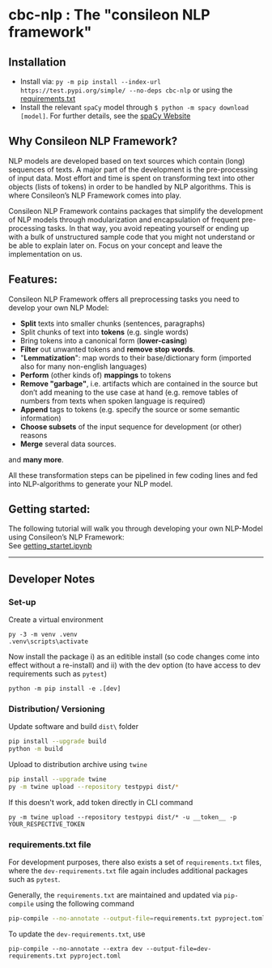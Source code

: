 # cbc-nlp : The "consileon NLP framework"

## Installation
- Install via: `py -m pip install --index-url https://test.pypi.org/simple/ --no-deps cbc-nlp` or using the [requirements.txt](requirements.txt)
- Install the relevant `spaCy` model through `$ python -m spacy download [model]`. For further details, see the [spaCy Website](https://spacy.io/usage/models#download)

## Why Consileon NLP Framework?
NLP models are developed based on text sources which contain (long) sequences of texts. A major part of the development is the pre-processing of input data. Most effort and time is spent on transforming text into other objects (lists of tokens) in order to be handled by NLP algorithms. This is where Consileon’s NLP Framework comes into play. 

Consileon NLP Framework contains packages that simplify the development of NLP models through modularization and encapsulation of frequent pre-processing tasks. In that way, you avoid repeating yourself or ending up with a bulk of unstructured sample code that you might not understand or be able to explain later on. Focus on your concept and leave the implementation on us.  

## Features: 
Consileon NLP Framework offers all preprocessing tasks you need to develop your own NLP Model: 

- **Split** texts into smaller chunks (sentences, paragraphs) 
- Split chunks of text into **tokens** (e.g. single words) 
- Bring tokens into a canonical form (**lower-casing**) 
- **Filter** out unwanted tokens and **remove stop words**. 
- "**Lemmatization**":  map words to their base/dictionary form (imported also for many non-english languages) 
- **Perform** (other kinds of) **mappings** to tokens 
- **Remove "garbage"**, i.e. artifacts which are contained in the source but don’t add meaning to the use case at hand (e.g. remove tables of numbers from texts when spoken language is required) 
- **Append** tags to tokens (e.g. specify the source or some semantic information) 
- **Choose subsets** of the input sequence for development (or other) reasons 
- **Merge** several data sources. 

and **many more**. 

All these transformation steps can be pipelined in few coding lines and fed into NLP-algorithms to generate your NLP model.   



## Getting started: 
The following tutorial will walk you through developing your own NLP-Model using Consileon’s NLP Framework:  
See [getting_startet.ipynb](examples/notebooks/getting_started.ipynb)

---

## Developer Notes

### Set-up
Create a virtual environment
```
py -3 -m venv .venv
.venv\scripts\activate
```
Now install the package i) as an editible install (so code changes come into effect without a re-install) and ii) with the dev option (to have access to dev requirements such as `pytest`)
```
python -m pip install -e .[dev]
```

### Distribution/ Versioning
Update software and build `dist\` folder
```Bash
pip install --upgrade build
python -m build
```

Upload to distribution archive using `twine`
```Bash
pip install --upgrade twine
py -m twine upload --repository testpypi dist/*
```

If this doesn't work, add token directly in CLI command
```
py -m twine upload --repository testpypi dist/* -u __token__ -p YOUR_RESPECTIVE_TOKEN
```

### requirements.txt file
For development purposes, there also exists a set of `requirements.txt` files, where the `dev-requirements.txt` file again includes additional packages such as `pytest`.

Generally, the `requirements.txt` are maintained and updated via `pip-compile` using the following command
```bash
pip-compile --no-annotate --output-file=requirements.txt pyproject.toml
```

To update the `dev-requirements.txt`, use
```
pip-compile --no-annotate --extra dev --output-file=dev-requirements.txt pyproject.toml
```









